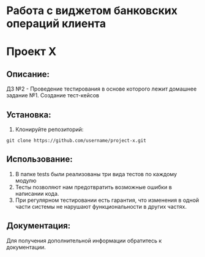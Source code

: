 # Работа с виджетом банковских операций клиента
# Проект X

## Описание:

ДЗ №2 - Проведение тестирования в основе которого лежит домашнее задание №1. Создание тест-кейсов
## Установка:

1. Клонируйте репозиторий:
```
git clone https://github.com/username/project-x.git
```
## Использование:
1. В папке tests были реализованы три вида тестов по каждому модулю
2. Тесты позволяют нам предотвратить возможные ошибки в написании кода.
3. При регулярном тестировании есть гарантия, что изменения в одной части системы не нарушают функциональности в других частях.
## Документация:

Для получения дополнительной информации обратитесь к документации.
